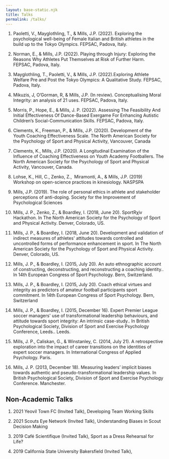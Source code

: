 ```yaml
---
layout: base-static.njk
title: Talks
permalink: /talks/
---
```


1.  Paoletti, V., Mayglothling, T., & Mills, J.P. (2022). Exploring the psychological well-being of Female Italian and British athletes in the build up to the Tokyo Olympics. FEPSAC, Padova, Italy.

2.  Norman, E., & Mills, J.P. (2022). Playing through Injury: Exploring the Reasons Why Athletes Put Themselves at Risk of Further Harm. FEPSAC, Padova, Italy.

3.  Mayglothling, T., Paoletti, V., & Mills, J.P. (2022).Exploring Athlete Welfare Pre and Post the Tokyo Olympics: A Qualitative Study. FEPSAC, Padova, Italy.

4.  Mikuzis, J, O’Gorman, R, & Mills, J.P. (In review). Conceptualising Moral Integrity: an analysis of 21 uses. FEPSAC, Padova, Italy.

5.  Morris, P., Hope, E., & Mills, J. P. (2022). Assessing The Feasibility And Initial Effectiveness Of Dance-Based Exergame For Enhancing Autistic Children’s Social-Communication Skills. FEPSAC, Padova, Italy.

6.  Clements, K., Freeman, P., & Mills, J.P. (2020). Development of the Youth Coaching Effectiveness Scale. The North American Society for the Psychology of Sport and Physical Activity, Vancouver, Canada

7.  Clements, K., Mills, J.P. (2020). A Longitudinal Examination of the Influence of Coaching Effectiveness on Youth Academy Footballers. The North American Society for the Psychology of Sport and Physical Activity, Vancouver, Canada. 

8.  Lohse, K., Hill, C., Zenko, Z.,  Miramonti, A., & Mills, J.P. (2019) Workshop on open-science practices in kinesiology. NASPSPA

9.  Mills, J.P. (2019). The role of personal ethics in athlete and stakeholder perceptions of anti-doping. Society for the Improvement of Psychological Sciences

10. Mills, J. P., Zenko, Z., & Boardley, I. (2018, June 20). SportRχiv Hackathon. In The North American Society for the Psychology of Sport and Physical Activity. Denver, Colorado, US.

11. Mills, J. P., & Boardley, I. (2018, June 20). Development and validation of indirect measures of athletes' attitudes towards controlled and uncontrolled forms of performance enhancement in sport. In The North American Society for the Psychology of Sport and Physical Activity. Denver, Colorado, US.

12. Mills, J. P., & Boardley, I. (2015, July 20). An auto ethnographic account of constructing, deconstructing, and reconstructing a coaching identity.. In 14th European Congress of Sport Psychology. Bern, Switzerland.

13. Mills, J. P., & Boardley, I. (2015, July 20). Coach ethical virtues and integrity as predictors of amateur football participants sport commitment. In 14th European Congress of Sport Psychology. Bern, Switzerland

14. Mills, J. P., & Boardley, I. (2015, December 16). Expert Premier League soccer managers' use of transformational leadership behaviours, and attitude towards sport integrity: An intrinsic case-study.. In British Psychological Society, Division of Sport and Exercise Psychology Conference, Leeds.. Leeds.

15. Mills, J. P., Caliskan, G., & Winstanley, C. (2014, July 21). A retrospective exploration into the impact of career transitions on the identities of expert soccer managers. In International Congress of Applied Psychology. Paris.

16. Mills, J. P. (2013, December 18). Measuring leaders’ implicit biases towards authentic and pseudo-transformational leadership values. In British Psychological Society, Division of Sport and Exercise Psychology Conference. Manchester.

<h2>Non-Academic Talks</h2> 

1.  2021
    Yeovil Town FC (Invited Talk), Developing Team Working Skills

2.  2021
    Scouts Eye Network (Invited Talk), Understanding Biases in Scout Decision Making

3.  2019
    Café Scientifique (Invited Talk), Sport as a Dress Rehearsal for Life?

4.  2019
    California State University Bakersfield (Invited Talk),
